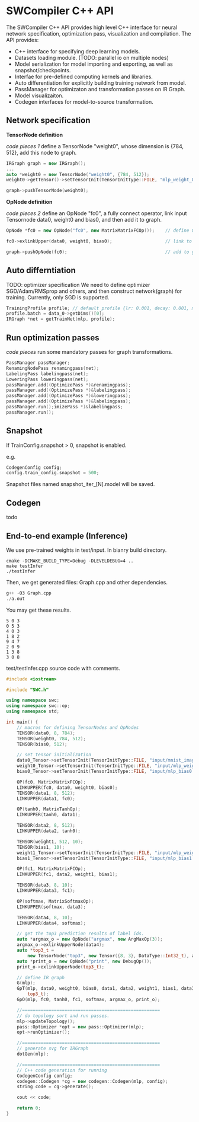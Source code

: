 # SWCompiler C++ API
The SWCompiler C++ API provides high level C++ interface for neural network specification, optimization pass, visualization and compilation. The API provides:
* C++ interface for specifying deep learning models.
* Datasets loading module. (TODO: parallel io on multiple nodes)
* Model serialization for model importing and exporting, as well as snapshot/checkpoints.
* Interfae for pre-defined computing kernels and libraries.
* Auto differentiation for explicitly building training network from model.
* PassManager for optimizaton and transformation passes on IR Graph.
* Model visualizaiton.
* Codegen interfaces for model-to-source transformation.

## Network specification
__TensorNode definition__

_code pieces 1_ define a TensorNode "weight0", whose dimension is {784, 512}, add this node to graph.
```c++
IRGraph graph = new IRGraph();
...
auto *weight0 = new TensorNode("weight0", {784, 512});
weight0->getTensor()->setTensorInit(TensorInitType::FILE, "mlp_weight_0.bin");

graph->pushTensorNode(weight0);
```

__OpNode definition__

_code pieces 2_ define an OpNode "fc0", a fully connect operator, link input Tensornode data0, weight0 and bias0, and then add it to graph.
```c++
OpNode *fc0 = new OpNode("fc0", new MatrixMatrixFCOp());    // define OpNode

fc0->exlinkUpper(data0, weight0, bias0);                    // link to input TensorNodes

graph->pushOpNode(fc0);                                     // add to graph
```

## Auto differntiation
TODO: optimizer specification
We need to define optimizer SGD/Adam/RMSprop and others, and then construct network(graph) for training. Currently, only SGD is supported.
```c++
TrainingProfile profile; // default profile {lr: 0.001, decay: 0.001, momentum: 0.9, batch: 1}
profile.batch = data_0->getDims()[0];
IRGraph *net = getTrainNet(mlp, profile);
```

## Run optimization passes

_code pieces_ run some mandatory passes for graph transformations.
```c++
PassManager passManager;
RenamingNodePass renamingpass(net);
LabelingPass labelingpass(net);
LoweringPass loweringpass(net);
passManager.add((OptimizePass *)&renamingpass);
passManager.add((OptimizePass *)&labelingpass);
passManager.add((OptimizePass *)&loweringpass);
passManager.add((OptimizePass *)&labelingpass);
passManager.run();imizePass *)&labelingpass;
passManager.run();
```

## Snapshot
If TrainConfig.snapshot > 0, snapshot is enabled.

e.g.
```c++
CodegenConfig config;
config.train_config.snapshot = 500;
```
Snapshot files named snapshot_iter_[N].model will be saved.

## Codegen
todo

## End-to-end example (Inference)
We use pre-trained weights in test/input.
In bianry build directory.
```shell
cmake -DCMAKE_BUILD_TYPE=Debug -DLEVELDEBUG=4 ..
make testInfer
./testInfer
```
Then, we get generated files: Graph.cpp and other dependencies.
```c++
g++ -O3 Graph.cpp
./a.out
```
You may get these results.
```
5 0 3
0 5 3
4 0 3
1 8 2
9 4 7
2 0 9
1 3 8
3 0 8
```

test/testInfer.cpp source code with comments.
```c++
#include <iostream>

#include "SWC.h"

using namespace swc;
using namespace swc::op;
using namespace std;

int main() {
    // macros for defining TensorNodes and OpNodes
    TENSOR(data0, 8, 784);
    TENSOR(weight0, 784, 512);
    TENSOR(bias0, 512);

    // set tensor initialization
    data0_Tensor->setTensorInit(TensorInitType::FILE, "input/mnist_images_8.bin");
    weight0_Tensor->setTensorInit(TensorInitType::FILE, "input/mlp_weight0.bin");
    bias0_Tensor->setTensorInit(TensorInitType::FILE, "input/mlp_bias0.bin");

    OP(fc0, MatrixMatrixFCOp);
    LINKUPPER(fc0, data0, weight0, bias0);
    TENSOR(data1, 8, 512);
    LINKUPPER(data1, fc0);

    OP(tanh0, MatrixTanhOp);
    LINKUPPER(tanh0, data1);

    TENSOR(data2, 8, 512);
    LINKUPPER(data2, tanh0);

    TENSOR(weight1, 512, 10);
    TENSOR(bias1, 10);
    weight1_Tensor->setTensorInit(TensorInitType::FILE, "input/mlp_weight1.bin");
    bias1_Tensor->setTensorInit(TensorInitType::FILE, "input/mlp_bias1.bin");

    OP(fc1, MatrixMatrixFCOp);
    LINKUPPER(fc1, data2, weight1, bias1);

    TENSOR(data3, 8, 10);
    LINKUPPER(data3, fc1);

    OP(softmax, MatrixSoftmaxOp);
    LINKUPPER(softmax, data3);

    TENSOR(data4, 8, 10);
    LINKUPPER(data4, softmax);

    // get the top3 prediction results of label ids.
    auto *argmax_o = new OpNode("argmax", new ArgMaxOp(3));
    argmax_o->exlinkUpperNode(data4);
    auto *top3_t =
        new TensorNode("top3", new Tensor({8, 3}, DataType::Int32_t), argmax_o);
    auto *print_o = new OpNode("print", new DebugOp());
    print_o->exlinkUpperNode(top3_t);

    // define IR graph
    G(mlp);
    GpT(mlp, data0, weight0, bias0, data1, data2, weight1, bias1, data3, data4,
        top3_t);
    GpO(mlp, fc0, tanh0, fc1, softmax, argmax_o, print_o);

    //====================================================
    // do topology sort and run passes.
    mlp->updateTopology();
    pass::Optimizer *opt = new pass::Optimizer(mlp);
    opt->runOptimizer();

    //====================================================
    // generate svg for IRGraph
    dotGen(mlp);

    //====================================================
    // C++ code generation for running
    CodegenConfig config;
    codegen::Codegen *cg = new codegen::Codegen(mlp, config);
    string code = cg->generate();

    cout << code;

    return 0;
}
```

